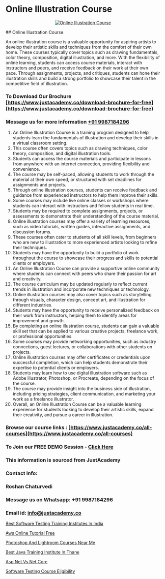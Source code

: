 # Online Illustration Course

<p align="center">
  <a href="https://justacademy.co/all-courses">
    <img src="https://ibb.co/CngWr2j" alt="Online Illustration Course">
  </a>
</p>
## Online Illustration Course

An online illustration course is a valuable opportunity for aspiring artists to develop their artistic skills and techniques from the comfort of their own home. These courses typically cover topics such as drawing fundamentals, color theory, composition, digital illustration, and more. With the flexibility of online learning, students can access course materials, interact with instructors and peers, and receive feedback on their work at their own pace. Through assignments, projects, and critiques, students can hone their illustration skills and build a strong portfolio to showcase their talent in the competitive field of illustration.
### To Download Our Brochure [https://www.justacademy.co/download-brochure-for-free](https://www.justacademy.co/download-brochure-for-free)
### Message us for more information [+91 9987184296](https://api.whatsapp.com/send?phone=919987184296)
1) An Online Illustration Course is a training program designed to help students learn the fundamentals of illustration and develop their skills in a virtual classroom setting.
2) This course often covers topics such as drawing techniques, color theory, composition, and digital illustration tools.
3) Students can access the course materials and participate in lessons from anywhere with an internet connection, providing flexibility and convenience.
4) The course may be self-paced, allowing students to work through the material at their own speed, or structured with set deadlines for assignments and projects.
5) Through online illustration courses, students can receive feedback and guidance from experienced instructors to help them improve their skills.
6) Some courses may include live online classes or workshops where students can interact with instructors and fellow students in real time.
7) Students may be required to complete assignments, projects, or assessments to demonstrate their understanding of the course material.
8) Online illustration courses may offer a variety of learning resources, such as video tutorials, written guides, interactive assignments, and discussion forums.
9) These courses often cater to students of all skill levels, from beginners who are new to illustration to more experienced artists looking to refine their techniques.
10) Students may have the opportunity to build a portfolio of work throughout the course to showcase their progress and skills to potential clients or employers.
11) An Online Illustration Course can provide a supportive online community where students can connect with peers who share their passion for art and creativity.
12) The course curriculum may be updated regularly to reflect current trends in illustration and incorporate new techniques or technology.
13) Online illustration courses may also cover topics such as storytelling through visuals, character design, concept art, and illustration for different industries.
14) Students may have the opportunity to receive personalized feedback on their work from instructors, helping them to identify areas for improvement and growth.
15) By completing an online illustration course, students can gain a valuable skill set that can be applied to various creative projects, freelance work, or professional opportunities.
16) Some courses may provide networking opportunities, such as industry connections, guest lectures, or collaborations with other students on projects.
17) Online illustration courses may offer certificates or credentials upon successful completion, which can help students demonstrate their expertise to potential clients or employers.
18) Students may learn how to use digital illustration software such as Adobe Illustrator, Photoshop, or Procreate, depending on the focus of the course.
19) The course may provide insight into the business side of illustration, including pricing strategies, client communication, and marketing your work as a freelance illustrator.
20) Overall, an Online Illustration Course can be a valuable learning experience for students looking to develop their artistic skills, expand their creativity, and pursue a career in illustration.

### Browse our course links : [https://www.justacademy.co/all-courses](https://www.justacademy.co/all-courses) 
### To Join our FREE DEMO Session - [Click Here](https://www.justacademy.co/register-for-course-demo)


### This information is sourced from JustAcademy
### Contact Info:
### Roshan Chaturvedi
### Message us on Whatsapp: [+91 9987184296](https://api.whatsapp.com/send?phone=919987184296)
### Email id: [info@justacademy.co](mailto:info@justacademy.co)
                
[Best Software Testing Training Institutes In India](https://www.linkedin.com/pulse/best-software-testing-training-institutes-india-justacademy-mumbai-2wvyc?trackingId=HSPQ%2FRUOtywDndelJN%2BzNQ%3D%3D&lipi=urn%3Ali%3Apage%3Ad_flagship3_showcase_admin%3B4hzOhjOyRsS4BMzXWRzbRw%3D%3D)

[Aws Online Tutorial Free](https://www.linkedin.com/pulse/aws-online-tutorial-free-justacademy-chandigarh-e69pe?trackingId=FJ7PWSnadSOlGLQ4%2Bh0Cig%3D%3D&lipi=urn%3Ali%3Apage%3Ad_flagship3_company_admin%3B6y121Lb6Rd%2BUFuxjX43O5A%3D%3D)

[Photoshop And Lightroom Courses Near Me](https://medium.com/@shivamja27/photoshop-and-lightroom-courses-near-me-0c4118f3fb78)

[Best Java Training Institute In Thane](https://medium.com/@ranepooja/best-java-training-institute-in-thane-a01bf60b91f8)

[Asp Net Vs Net Core](https://justacademyin.github.io/justacademy/asp-net-vs-net-core)

[Software Testing Course Eligibility](https://justacademyin.github.io/justacademy/software-testing-course-eligibility)

